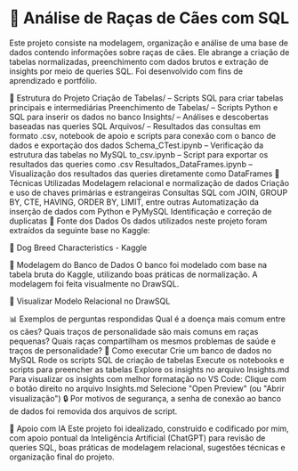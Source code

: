 # 🐶 Análise de Raças de Cães com SQL
Este projeto consiste na modelagem, organização e análise de uma base de dados contendo informações sobre raças de cães. Ele abrange a criação de tabelas normalizadas, preenchimento com dados brutos e extração de insights por meio de queries SQL. Foi desenvolvido com fins de aprendizado e portfólio.

📁 Estrutura do Projeto
Criação de Tabelas/ – Scripts SQL para criar tabelas principais e intermediárias
Preenchimento de Tabelas/ – Scripts Python e SQL para inserir os dados no banco
Insights/ – Análises e descobertas baseadas nas queries SQL
Arquivos/ – Resultados das consultas em formato .csv, notebook de apoio e scripts para conexão com o banco de dados e exportação dos dados
Schema_CTest.ipynb – Verificação da estrutura das tabelas no MySQL
to_csv.ipynb – Script para exportar os resultados das queries como .csv
Resultados_DataFrames.ipynb – Visualização dos resultados das queries diretamente como DataFrames
🧠 Técnicas Utilizadas
Modelagem relacional e normalização de dados
Criação e uso de chaves primárias e estrangeiras
Consultas SQL com JOIN, GROUP BY, CTE, HAVING, ORDER BY, LIMIT, entre outras
Automatização da inserção de dados com Python e PyMySQL
Identificação e correção de duplicatas
💾 Fonte dos Dados
Os dados utilizados neste projeto foram extraídos da seguinte base no Kaggle:

🔗 Dog Breed Characteristics - Kaggle

🧩 Modelagem do Banco de Dados
O banco foi modelado com base na tabela bruta do Kaggle, utilizando boas práticas de normalização. A modelagem foi feita visualmente no DrawSQL.

🔗 Visualizar Modelo Relacional no DrawSQL

📊 Exemplos de perguntas respondidas
Qual é a doença mais comum entre os cães?
Quais traços de personalidade são mais comuns em raças pequenas?
Quais raças compartilham os mesmos problemas de saúde e traços de personalidade?
🚀 Como executar
Crie um banco de dados no MySQL
Rode os scripts SQL de criação de tabelas
Execute os notebooks e scripts para preencher as tabelas
Explore os insights no arquivo Insights.md
Para visualizar os insights com melhor formatação no VS Code:
Clique com o botão direito no arquivo Insights.md
Selecione "Open Preview" (ou "Abrir visualização")
🔒 Por motivos de segurança, a senha de conexão ao banco de dados foi removida dos arquivos de script.

🤖 Apoio com IA
Este projeto foi idealizado, construído e codificado por mim, com apoio pontual da Inteligência Artificial (ChatGPT) para revisão de queries SQL, boas práticas de modelagem relacional, sugestões técnicas e organização final do projeto.

